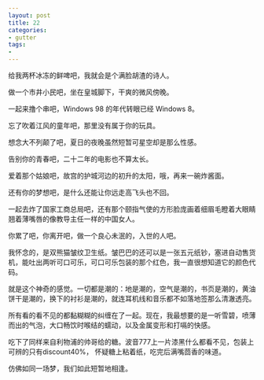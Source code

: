 ```yaml
---
layout: post
title: 22
categories:
- gutter
tags:
-
---
```


给我两杯冰冻的鲜啤吧，我就会是个满脸胡渣的诗人。

做一个市井小民吧，坐在皇城脚下，干爽的微风傍晚。

一起来撸个串吧，Windows 98 的年代转眼已经 Windows 8。

忘了吹着江风的童年吧，那里没有属于你的玩具。

想念大不列颠了吧，夏日的夜晚虽然短暂可星空却是那么性感。

告别你的青春吧，二十二年的电影也不算太长。

爱着那个姑娘吧，故宫的护城河边的初升的太阳，哦，再来一碗炸酱面。

还有你的梦想吧，是什么还能让你远走高飞头也不回。

一起去炸了国家工商总局吧，还有那个颐指气使的方形脸庞画着细眉毛瞪着大眼睛翘着薄嘴唇的像教导主任一样的中国女人。

你累了吧，你离开吧，做一个良心未泯的，入世的人吧。

我怀念的，是双熊猫皱纹卫生纸。皱巴巴的还可以是一张五元纸钞，塞进自动售货机，能吐出两听可口可乐，可口可乐包装的那个红色，我一直很想知道它的颜色代码。

就是这个神奇的感觉。一切都是潮的：地是潮的，空气是潮的，书页是潮的，黄油饼干是潮的，换下的衬衫是潮的，就连耳机线和音乐都不如落地签那么清澈透亮。

所有看的看不见的都黏糊糊的纠缠在了一起。现在，我最想要的是一听雪碧，喷薄而出的气泡，大口畅饮时喉结的蠕动，以及金属变形和打嗝的快感。

吃下了同样来自利物浦的帅哥给的糖。波音777上一片漆黑什么都看不见，包装上可辨的只有discount40%， 怀疑糖上粘着纸，吃完后满嘴茴香的味道。

仿佛如同一场梦，我们如此短暂地相逢。
